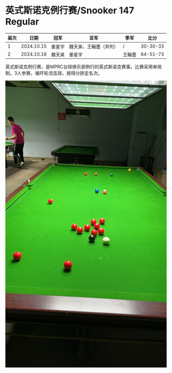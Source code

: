 # 英式斯诺克例行赛/Snooker 147 Regular

| 届次 | 日期       | 冠军   | 亚军                   | 季军   | 比分     |
| ---- | ---------- | ------ | ---------------------- | ------ | -------- |
| 1    | 2024.10.15 | 姜星宇 | 魏天昊、王翰墨（并列） | /      | 30-30-33 |
| 2    | 2024.10.16 | 魏天昊 | 姜星宇                 | 王翰墨 | 64-51-73 |

英式斯诺克例行赛，是MPRC台球俱乐部例行的英式斯诺克赛事。比赛采用单局制，3人参赛，循环轮流击球，按得分排定名次。

![](./img/147.jpg)